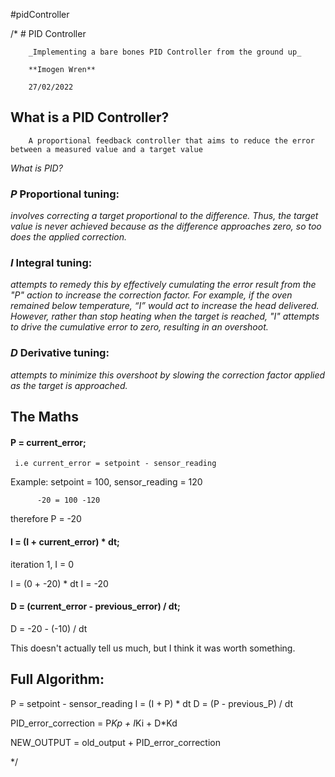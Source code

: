 #pidController
 
/*    # PID Controller

        _Implementing a bare bones PID Controller from the ground up_

        **Imogen Wren**

        27/02/2022

  ## What is a PID Controller?

        A proportional feedback controller that aims to reduce the error between a measured value and a target value

  _What is PID?_

  ### ___P___ Proportional tuning:
  _involves correcting a target proportional to the difference.
  Thus, the target value is never achieved because as the difference approaches zero,
  so too does the applied correction._

  ### ___I___ Integral tuning:
  _attempts to remedy this by effectively cumulating the
  error result from the "P" action to increase the correction factor.
  For example, if the oven remained below temperature,
  “I” would act to increase the head delivered.
  However, rather than stop heating when the target is reached,
  "I" attempts to drive the cumulative error to zero, resulting in an overshoot._

  ### ___D___ Derivative tuning:
  _attempts to minimize this overshoot by slowing the correction factor applied as the target is approached._


  ## The Maths
  #### P = current_error; 

     i.e current_error = setpoint - sensor_reading

  Example: setpoint = 100, sensor_reading = 120

          -20 = 100 -120

   therefore P = -20

     
 ####  I = (I + current_error) * dt;

  iteration 1, I = 0

  I = (0 + -20) * dt
  I = -20

 
 #### D = (current_error - previous_error) / dt;

 D = -20 - (-10) / dt

  This doesn't actually tell us much, but I think it was worth something.

 ## Full Algorithm:

  P = setpoint - sensor_reading
  I = (I + P) * dt
  D = (P - previous_P) / dt
  
  PID_error_correction = P*Kp + I*Ki + D*Kd

  NEW_OUTPUT = old_output + PID_error_correction

*/
